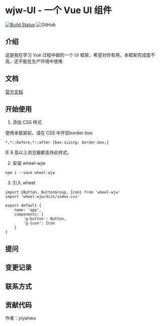 # wjw-UI - 一个  Vue UI 组件

[![Build Status](https://travis-ci.org/yiyanwu/wheel-wjw.svg?branch=master)](https://travis-ci.org/yiyanwu/wheel-wjw)  ![GitHub](https://img.shields.io/github/license/yiyanwu/wheel-wjw.svg)

## 介绍

这是我在学习 Vue 过程中做的一个 UI 框架，希望对你有用，本框架完成度不高，还不能在生产环境中使用

## 文档

[官方文档](https://yiyanwu.github.io/wheel-wjw/)

## 开始使用

1. 添加 CSS 样式

使用本框架前，请在 CSS 中开启border-box
```
*,*::before,*::after {box-sizing: border-box;}
```
IE 8 及以上浏览器都支持此样式。

2. 安装 wheel-wjw
  ```
  npm i --save wheel-wjw
  ```
3. 引入 wheel
  ```
  import {Button, ButtonGroup, Icon} from 'wheel-wjw'
  import 'wheel-wjw/dist/index.css'

  export default {
      name: 'app',
      components: {
          'g-button': Button,
          'g-icon': Icon
      }
  }
  ```


## 提问

## 变更记录

## 联系方式



## 贡献代码

作者：yiyanwu 

